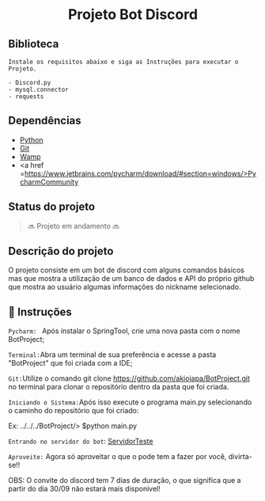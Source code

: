 <h1 align = "center" > Projeto Bot Discord</h1>


## Biblioteca ##
```
Instale os requisitos abaixo e siga as Instruções para executar o Projeto.

- Discord.py
- mysql.connector
- requests

```



## Dependências 
- <a href =https://www.python.org/downloads/>Python</a>
- <a href=https://git-scm.com/download>Git</a>
- <a href=https://spring.io/tools>Wamp</a>
- <a href =https://www.jetbrains.com/pycharm/download/#section=windows/>PycharmCommunity</a>



## Status do projeto 
> :soon: Projeto em andamento :soon:


## Descrição do projeto 

O projeto consiste em um bot de discord com alguns comandos básicos mas que mostra a utilização de um banco de dados e API do próprio github que mostra ao usuário algumas informações do nickname selecionado.


## :hammer: Instruções

`Pycharm: ` Após instalar o SpringTool, crie uma nova pasta com o nome BotProject;

`Terminal:`Abra um terminal de sua preferência e acesse a pasta "BotProject" que foi criada com a IDE;

`Git:`Utilize o comando git clone https://github.com/akiojapa/BotProject.git no terminal para clonar o repositório dentro da pasta que foi criada.

`Iniciando o Sistema:`Após isso execute o programa main.py selecionando o caminho do repositório que foi criado:

Ex: ../../../BotProject/> $python main.py

`Entrando no servidor do bot`: <a href=https://discord.gg/CfHuT4Sb>ServidorTeste</a> 

`Aproveite:` Agora só aproveitar o que o pode tem a fazer por você, divirta-se!!

OBS: O convite do discord tem 7 dias de duração, o que significa que a partir do dia 30/09 não estará mais disponível!

